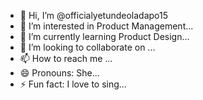 - 👋 Hi, I’m @officialyetundeoladapo15
- 👀 I’m interested in Product Management...
- 🌱 I’m currently learning Product Design...
- 💞️ I’m looking to collaborate on ...
- 📫 How to reach me ...
- 😄 Pronouns: She...
- ⚡ Fun fact: I love to sing...

<!---
officialyetundeoladapo15/officialyetundeoladapo15 is a ✨ special ✨ repository because its `README.md` (this file) appears on your GitHub profile.
You can click the Preview link to take a look at your changes.
--->
